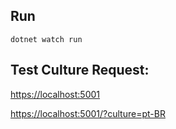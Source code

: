 ## Run
```
dotnet watch run
```

## Test Culture Request:

<https://localhost:5001>

<https://localhost:5001/?culture=pt-BR>